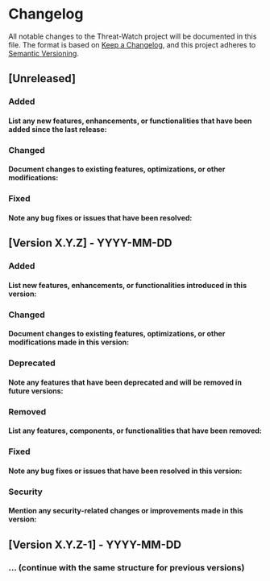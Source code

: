 # Changelog

All notable changes to the Threat-Watch project will be documented in this file. The format is based on [Keep a Changelog](https://keepachangelog.com/en/1.0.0/), and this project adheres to [Semantic Versioning](https://semver.org/spec/v2.0.0.html).

## [Unreleased]

### Added

#### List any new features, enhancements, or functionalities that have been added since the last release:

### Changed

#### Document changes to existing features, optimizations, or other modifications:

### Fixed

#### Note any bug fixes or issues that have been resolved:

## [Version X.Y.Z] - YYYY-MM-DD

### Added

#### List new features, enhancements, or functionalities introduced in this version:

### Changed

#### Document changes to existing features, optimizations, or other modifications made in this version:

### Deprecated

#### Note any features that have been deprecated and will be removed in future versions:

### Removed

#### List any features, components, or functionalities that have been removed:

### Fixed

#### Note any bug fixes or issues that have been resolved in this version:

### Security

#### Mention any security-related changes or improvements made in this version:

## [Version X.Y.Z-1] - YYYY-MM-DD

### ... (continue with the same structure for previous versions)
